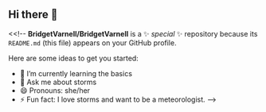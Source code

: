 ## Hi there 👋

<<!--
**BridgetVarnell/BridgetVarnell** is a ✨ _special_ ✨ repository because its `README.md` (this file) appears on your GitHub profile.

Here are some ideas to get you started:

- 🌱 I’m currently learning the basics
- 💬 Ask me about storms
- 😄 Pronouns: she/her
- ⚡ Fun fact: I love storms and want to be a meteorologist.
-->
